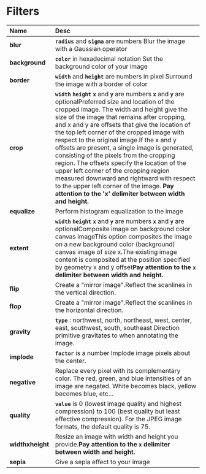 # Filters

| **Name** | Desc |
| :--- | :--- |
| **blur** | **`radius`** and **`sigma`** are numbers Blur the image with a Gaussian operator |
| **background** | **`color`** in hexadecimal notation Set the background color of your image |
| **border** | **`width`** and **`height`** are numbers in pixel Surround the image with a border of color |
| **crop** | **`width`** **`height`** **`x`** and **`y`** are numbers **`x`** and **`y`** are optionalPreferred size and location of the cropped image. The width and height give the size of the image that remains after cropping, and x and y are offsets that give the location of the top left corner of the cropped image with respect to the original image.If the x and y offsets are present, a single image is generated, consisting of the pixels from the cropping region. The offsets specify the location of the upper left corner of the cropping region measured downward and rightward with respect to the upper left corner of the image. **Pay attention to the 'x' delimiter between width and height.**  |
| **equalize** | Perform histogram equalization to the image |
| **extent** | **`width`** **`height`** **`x`** and **`y`** are numbers **`x`** and **`y`** are optionalComposite image on background color canvas imageThis option composites the image on a new background color \(background\) canvas image of size x.The existing image content is composited at the position specified by geometry x and y offset**Pay attention to the `x` delimiter between width and height.** |
| **flip** | Create a "mirror image".Reflect the scanlines in the vertical direction. |
| **flop** | Create a "mirror image".Reflect the scanlines in the horizontal direction. |
| **gravity** | **`type`** : northwest, north, northeast, west, center, east, southwest, south, southeast Direction primitive gravitates to when annotating the image. |
| **implode** | **`factor`** is a number Implode image pixels about the center. |
| **negative** | Replace every pixel with its complementary color. The red, green, and blue intensities of an image are negated. White becomes black, yellow becomes blue, etc… |
| **quality**  | **`value`** is 0 \(lowest image quality and highest compression\) to 100 \(best quality but least effective compression\). For the JPEG image formats, the default quality is 75. |
| **widthxheight** | Resize an image with width and height you provide.**Pay attention to the `x` delimiter between width and height.** |
| **sepia** | Give a sepia effect to your image |



